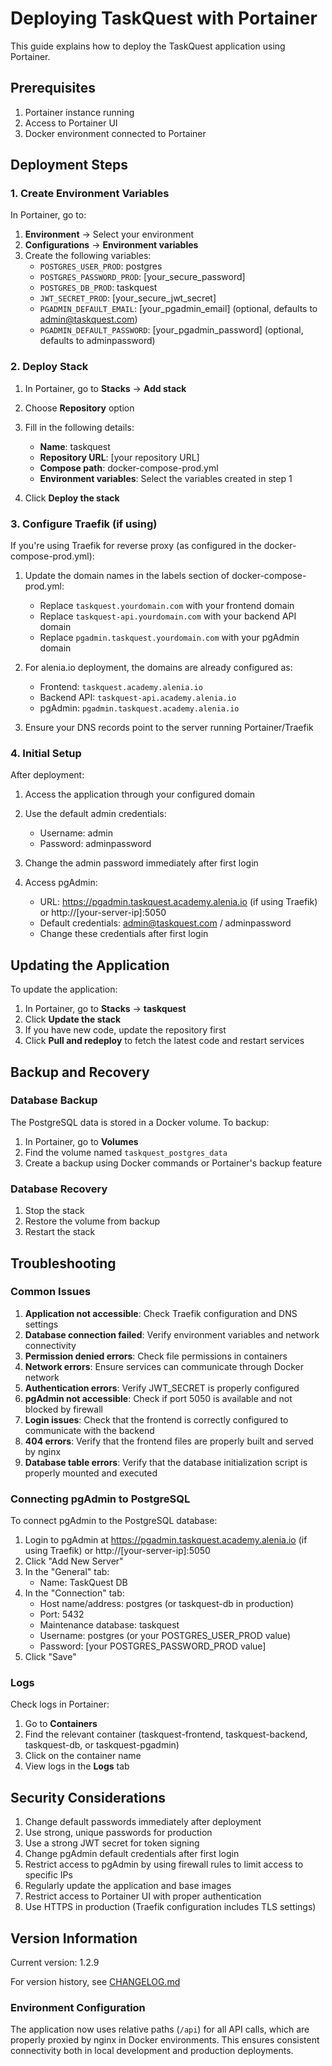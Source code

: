 # Deploying TaskQuest with Portainer

This guide explains how to deploy the TaskQuest application using Portainer.

## Prerequisites

1. Portainer instance running
2. Access to Portainer UI
3. Docker environment connected to Portainer

## Deployment Steps

### 1. Create Environment Variables

In Portainer, go to:
1. **Environment** → Select your environment
2. **Configurations** → **Environment variables**
3. Create the following variables:
   - `POSTGRES_USER_PROD`: postgres
   - `POSTGRES_PASSWORD_PROD`: [your_secure_password]
   - `POSTGRES_DB_PROD`: taskquest
   - `JWT_SECRET_PROD`: [your_secure_jwt_secret]
   - `PGADMIN_DEFAULT_EMAIL`: [your_pgadmin_email] (optional, defaults to admin@taskquest.com)
   - `PGADMIN_DEFAULT_PASSWORD`: [your_pgadmin_password] (optional, defaults to adminpassword)

### 2. Deploy Stack

1. In Portainer, go to **Stacks** → **Add stack**
2. Choose **Repository** option
3. Fill in the following details:
   - **Name**: taskquest
   - **Repository URL**: [your repository URL]
   - **Compose path**: docker-compose-prod.yml
   - **Environment variables**: Select the variables created in step 1

4. Click **Deploy the stack**

### 3. Configure Traefik (if using)

If you're using Traefik for reverse proxy (as configured in the docker-compose-prod.yml):

1. Update the domain names in the labels section of docker-compose-prod.yml:
   - Replace `taskquest.yourdomain.com` with your frontend domain
   - Replace `taskquest-api.yourdomain.com` with your backend API domain
   - Replace `pgadmin.taskquest.yourdomain.com` with your pgAdmin domain

2. For alenia.io deployment, the domains are already configured as:
   - Frontend: `taskquest.academy.alenia.io`
   - Backend API: `taskquest-api.academy.alenia.io`
   - pgAdmin: `pgadmin.taskquest.academy.alenia.io`

3. Ensure your DNS records point to the server running Portainer/Traefik

### 4. Initial Setup

After deployment:

1. Access the application through your configured domain
2. Use the default admin credentials:
   - Username: admin
   - Password: adminpassword
3. Change the admin password immediately after first login

4. Access pgAdmin:
   - URL: https://pgadmin.taskquest.academy.alenia.io (if using Traefik) or http://[your-server-ip]:5050
   - Default credentials: admin@taskquest.com / adminpassword
   - Change these credentials after first login

## Updating the Application

To update the application:

1. In Portainer, go to **Stacks** → **taskquest**
2. Click **Update the stack**
3. If you have new code, update the repository first
4. Click **Pull and redeploy** to fetch the latest code and restart services

## Backup and Recovery

### Database Backup

The PostgreSQL data is stored in a Docker volume. To backup:

1. In Portainer, go to **Volumes**
2. Find the volume named `taskquest_postgres_data`
3. Create a backup using Docker commands or Portainer's backup feature

### Database Recovery

1. Stop the stack
2. Restore the volume from backup
3. Restart the stack

## Troubleshooting

### Common Issues

1. **Application not accessible**: Check Traefik configuration and DNS settings
2. **Database connection failed**: Verify environment variables and network connectivity
3. **Permission denied errors**: Check file permissions in containers
4. **Network errors**: Ensure services can communicate through Docker network
5. **Authentication errors**: Verify JWT_SECRET is properly configured
6. **pgAdmin not accessible**: Check if port 5050 is available and not blocked by firewall
7. **Login issues**: Check that the frontend is correctly configured to communicate with the backend
8. **404 errors**: Verify that the frontend files are properly built and served by nginx
9. **Database table errors**: Verify that the database initialization script is properly mounted and executed

### Connecting pgAdmin to PostgreSQL

To connect pgAdmin to the PostgreSQL database:

1. Login to pgAdmin at https://pgadmin.taskquest.academy.alenia.io (if using Traefik) or http://[your-server-ip]:5050
2. Click "Add New Server"
3. In the "General" tab:
   - Name: TaskQuest DB
4. In the "Connection" tab:
   - Host name/address: postgres (or taskquest-db in production)
   - Port: 5432
   - Maintenance database: taskquest
   - Username: postgres (or your POSTGRES_USER_PROD value)
   - Password: [your POSTGRES_PASSWORD_PROD value]
5. Click "Save"

### Logs

Check logs in Portainer:
1. Go to **Containers**
2. Find the relevant container (taskquest-frontend, taskquest-backend, taskquest-db, or taskquest-pgadmin)
3. Click on the container name
4. View logs in the **Logs** tab

## Security Considerations

1. Change default passwords immediately after deployment
2. Use strong, unique passwords for production
3. Use a strong JWT secret for token signing
4. Change pgAdmin default credentials after first login
5. Restrict access to pgAdmin by using firewall rules to limit access to specific IPs
6. Regularly update the application and base images
7. Restrict access to Portainer UI with proper authentication
8. Use HTTPS in production (Traefik configuration includes TLS settings)

## Version Information

Current version: 1.2.9

For version history, see [CHANGELOG.md](CHANGELOG.md)

### Environment Configuration

The application now uses relative paths (`/api`) for all API calls, which are properly proxied by nginx in Docker environments. This ensures consistent connectivity both in local development and production deployments.